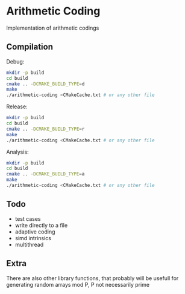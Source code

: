 # Arithmetic Coding

Implementation of arithmetic codings

## Compilation
Debug:
```bash
mkdir -p build
cd build
cmake .. -DCMAKE_BUILD_TYPE=d
make
./arithmetic-coding <CMakeCache.txt # or any other file
```
Release:
```bash
mkdir -p build
cd build
cmake .. -DCMAKE_BUILD_TYPE=r
make
./arithmetic-coding <CMakeCache.txt # or any other file
```
Analysis:
```bash
mkdir -p build
cd build
cmake .. -DCMAKE_BUILD_TYPE=a
make
./arithmetic-coding <CMakeCache.txt # or any other file
```

## Todo
- test cases
- write directly to a file
- adaptive coding
- simd intrinsics
- multithread

## Extra

There are also other library functions, that probably will be usefull for generating random arrays
mod P, P not necessarily prime

